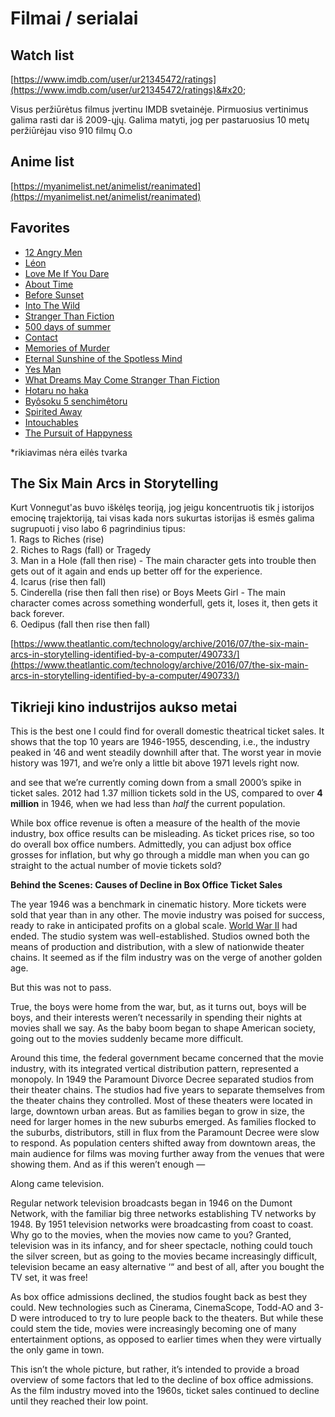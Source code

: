 # Filmai / serialai

## Watch list

[https://www.imdb.com/user/ur21345472/ratings](https://www.imdb.com/user/ur21345472/ratings)&#x20;

Visus peržiūrėtus filmus įvertinu IMDB svetainėje. Pirmuosius vertinimus galima rasti dar iš 2009-ųjų. Galima matyti, jog per pastaruosius 10 metų peržiūrėjau viso 910 filmų O.o&#x20;

## Anime list

[https://myanimelist.net/animelist/reanimated](https://myanimelist.net/animelist/reanimated)

## Favorites

* [12 Angry Men](https://www.imdb.com/title/tt0050083/)
* [Léon](https://www.imdb.com/title/tt0110413/)
* [Love Me If You Dare](https://www.imdb.com/title/tt0364517/)
* [About Time](https://www.imdb.com/title/tt2194499/)
* [Before Sunset](https://youtu.be/9f0\_Liz5\_XM)
* [Into The Wild](https://www.imdb.com/title/tt0758758/)
* [Stranger Than Fiction](https://www.imdb.com/title/tt0420223/)
* [500 days of summer](https://www.imdb.com/title/tt1022603/)
* [Contact](https://www.imdb.com/title/tt0118884/)
* [Memories of Murder](https://www.imdb.com/title/tt0353969/)
* [Eternal Sunshine of the Spotless Mind](https://www.imdb.com/title/tt0338013/)
* [Yes Man](https://www.imdb.com/title/tt1068680/)
* [What Dreams May Come Stranger Than Fiction](https://www.imdb.com/title/tt0120889/)
* [Hotaru no haka](https://www.imdb.com/title/tt0095327/)
* [Byôsoku 5 senchimêtoru](https://www.imdb.com/title/tt0983213/?ref\_=rt\_li\_tt)
* [Spirited Away](https://www.imdb.com/title/tt0245429/)
* [Intouchables](https://www.imdb.com/title/tt1675434/)
* [The Pursuit of Happyness](https://www.imdb.com/title/tt0454921/)

\*rikiavimas nėra eilės tvarka

## The Six Main Arcs in Storytelling

Kurt Vonnegut'as buvo iškėlęs teoriją, jog jeigu koncentruotis tik į istorijos emocinę trajektoriją, tai visas kada nors sukurtas istorijas iš esmės galima sugrupuoti į viso labo 6 pagrindinius tipus:\
1\. Rags to Riches (rise)\
2\. Riches to Rags (fall) or Tragedy&#x20;\
3\. Man in a Hole (fall then rise) - The main character gets into trouble then gets out of it again and ends up better off for the experience.\
4\. Icarus (rise then fall)\
5\. Cinderella (rise then fall then rise) or Boys Meets Girl - The main character comes across something wonderfull, gets it, loses it, then gets it back forever.\
6\. Oedipus (fall then rise then fall)

[https://www.theatlantic.com/technology/archive/2016/07/the-six-main-arcs-in-storytelling-identified-by-a-computer/490733/](https://www.theatlantic.com/technology/archive/2016/07/the-six-main-arcs-in-storytelling-identified-by-a-computer/490733/)

## Tikrieji kino industrijos aukso metai

This is the best one I could find for overall domestic theatrical ticket sales. It shows that the top 10 years are 1946-1955, descending, i.e., the industry peaked in ’46 and went steadily downhill after that. The worst year in movie history was 1971, and we’re only a little bit above 1971 levels right now.

and see that we’re currently coming down from a small 2000’s spike in ticket sales. 2012 had 1.37 million tickets sold in the US, compared to over **4 million** in 1946, when we had less than _half_ the current population.

While box office revenue is often a measure of the health of the movie industry, box office results can be misleading. As ticket prices rise, so too do overall box office numbers. Admittedly, you can adjust box office grosses for inflation, but why go through a middle man when you can go straight to the actual number of movie tickets sold?

**Behind the Scenes: Causes of Decline in Box Office Ticket Sales**

The year 1946 was a benchmark in cinematic history. More tickets were sold that year than in any other. The movie industry was poised for success, ready to rake in anticipated profits on a global scale. [World War II](http://voices.yahoo.com/theme/655/world\_war\_ii.html) had ended. The studio system was well-established. Studios owned both the means of production and distribution, with a slew of nationwide theater chains. It seemed as if the film industry was on the verge of another golden age.

But this was not to pass.

True, the boys were home from the war, but, as it turns out, boys will be boys, and their interests weren’t necessarily in spending their nights at movies shall we say. As the baby boom began to shape American society, going out to the movies suddenly became more difficult.

Around this time, the federal government became concerned that the movie industry, with its integrated vertical distribution pattern, represented a monopoly. In 1949 the Paramount Divorce Decree separated studios from their theater chains. The studios had five years to separate themselves from the theater chains they controlled. Most of these theaters were located in large, downtown urban areas. But as families began to grow in size, the need for larger homes in the new suburbs emerged. As families flocked to the suburbs, distributors, still in flux from the Paramount Decree were slow to respond. As population centers shifted away from downtown areas, the main audience for films was moving further away from the venues that were showing them. And as if this weren’t enough —

Along came television.

Regular network television broadcasts began in 1946 on the Dumont Network, with the familiar big three networks establishing TV networks by 1948. By 1951 television networks were broadcasting from coast to coast. Why go to the movies, when the movies now came to you? Granted, television was in its infancy, and for sheer spectacle, nothing could touch the silver screen, but as going to the movies became increasingly difficult, television became an easy alternative ‘“ and best of all, after you bought the TV set, it was free!

As box office admissions declined, the studios fought back as best they could. New technologies such as Cinerama, CinemaScope, Todd-AO and 3-D were introduced to try to lure people back to the theaters. But while these could stem the tide, movies were increasingly becoming one of many entertainment options, as opposed to earlier times when they were virtually the only game in town.

This isn’t the whole picture, but rather, it’s intended to provide a broad overview of some factors that led to the decline of box office admissions. As the film industry moved into the 1960s, ticket sales continued to decline until they reached their low point.
